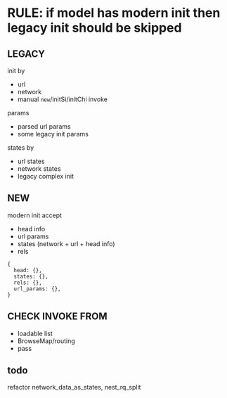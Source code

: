 # RULE: if model has modern init then legacy init should be skipped


## LEGACY

init by
  - url
  - network
  - manual `new`/initSi/initChi invoke

params
  - parsed url params
  - some legacy init params

states by
  - url states
  - network states
  - legacy complex init


## NEW

modern init accept
  - head info
  - url params
  - states (network + url + head info)
  - rels

```
{
  head: {},
  states: {},
  rels: {},
  url_params: {},
}
```

## CHECK INVOKE FROM
  - loadable list
  - BrowseMap/routing
  - pass


## todo
  refactor network_data_as_states, nest_rq_split
